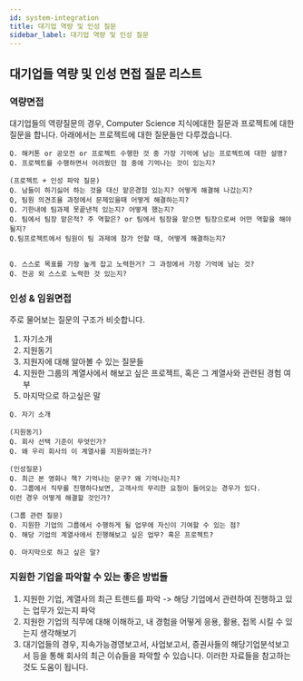```yaml
---
id: system-integration
title: 대기업 역량 및 인성 질문
sidebar_label: 대기업 역량 및 인성 질문
---
```


## 대기업들 역량 및 인성 면접 질문 리스트

### 역량면접
대기업들의 역량질문의 경우, Computer Science 지식에대한 질문과 프로젝트에 대한 질문을 합니다.
아래에서는 프로젝트에 대한 질문들만 다루겠습니다.
```
Q. 해커톤 or 공모전 or 프로젝트 수행한 것 중 가장 기억에 남는 프로젝트에 대한 설명?
Q. 프로젝트를 수행하면서 어려웠던 점 중에 기억나는 것이 있는지?

(프로젝트 + 인성 파악 질문)
Q. 남들이 하기싫어 하는 것을 대신 맡은경험 있는지? 어떻게 해결해 나갔는지?
Q, 팀원 의견조율 과정에서 문제있을때 어떻게 해결하는지?
Q. 기한내에 팀과제 못끝낸적 있는지? 어떻게 했는지? 
Q. 팀에서 팀장 맡은적? 주 역할은? or 팀에서 팀장을 맡으면 팀장으로써 어떤 역할을 해야될지?
Q.팀프로젝트에서 팀원이 팀 과제에 참가 안할 때, 어떻게 해결하는지?


Q. 스스로 목표를 가장 높게 잡고 노력한거? 그 과정에서 가장 기억에 남는 것?
Q. 전공 외 스스로 노력한 것 있는지?
```

### 인성 & 임원면접
주로 물어보는 질문의 구조가 비슷합니다.
1. 자기소개
2. 지원동기
3. 지원자에 대해 알아볼 수 있는 질문들
4. 지원한 그룹의 계열사에서 해보고 싶은 프로젝트, 혹은 그 계열사와 관련된 경험 여부
5. 마지막으로 하고싶은 말
```
Q. 자기 소개

(지원동기)
Q. 회사 선택 기준이 무엇인가?
Q. 왜 우리 회사의 이 계열사를 지원하였는가?

(인성질문)
Q. 최근 본 영화나 책? 기억나는 문구? 왜 기억나는지?
Q. 그룹에서 직무를 진행하다보면, 고객사의 무리한 요청이 들어오는 경우가 있다. 
이런 경우 어떻게 해결할 것인가?

(그룹 관련 질문)
Q. 지원한 기업의 그룹에서 수행하게 될 업무에 자신이 기여할 수 있는 점?
Q. 해당 기업의 계열사에서 진행해보고 싶은 업무? 혹은 프로젝트?

Q. 마지막으로 하고 싶은 말?

```

### 지원한 기업을 파악할 수 있는 좋은 방법들
1. 지원한 기업, 계열사의 최근 트렌드를 파악 -> 해당 기업에서 관련하여 진행하고 있는 업무가 있는지 파악
2. 지원한 기업의 직무에 대해 이해하고, 내 경험을 어떻게 응용, 활용, 접목 시킬 수 있는지 생각해보기
3. 대기업들의 경우, 지속가능경영보고서, 사업보고서, 증권사들의 해당기업분석보고서 등을 통해 회사의 최근 이슈들을 파악할 수 있습니다. 이러한 자료들을 참고하는 것도 도움이 됩니다.